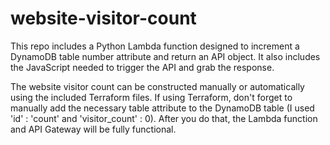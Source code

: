 # website-visitor-count
This repo includes a Python Lambda function designed to increment a DynamoDB table number attribute and return an API object. It also includes the JavaScript needed to trigger the API and grab the response. 

The website visitor count can be constructed manually or automatically using the included Terraform files. If using Terraform, don't forget to manually add the necessary table attribute to the DynamoDB table (I used 'id' : 'count' and 'visitor_count' : 0). After you do that, the Lambda function and API Gateway will be fully functional. 
